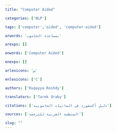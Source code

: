 ```yaml
---
title: "Computer Aided"

categories: ['NLP']

tags: ['computer','aided', 'computer-aided']

arwords: 'بمساعدة الحاسوب'

arexps: []

enwords: ['Computer Aided']

enexps: []

arlexicons: 'س'

enlexicons: ['C']

authors: ['Ruqayya Roshdy']

translators: ['Tarek Oraby']

citations: ['دليل أكسفورد في السانيات الحاسوبية']

sources: ['المنظمة العربية للترجمة']

slug: ""
---
```

